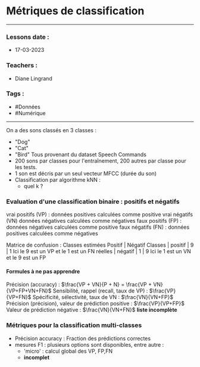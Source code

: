 # Métriques de classification
---
### Lessons date :
- 17-03-2023

### Teachers :
- Diane Lingrand

### Tags :
- #Données 
- #Numérique 

---

On a des sons classés en 3 classes :
- "Dog"
- "Cat"
- "Bird"
Tous provenant du dataset Speech Commands
- 200 sons par classes pour l'entraînement, 200 autres par classe pour les tests.
- 1 son est décris par un seul vecteur MFCC (durée du son)
- Classification par algorithme kNN :
	- quel k ?


### Evaluation d'une classification binaire : positifs et négatifs

vrai positifs (VP) : données positives calculées comme positive
vrai négatifs (VN)  données négatives calculées comme négatives
faux positifs (FP) : données négatives calculées comme positive
faux négatifs (FN) : données positives calculées comme négatives

Matrice de confusion :
                              Classes estimées
                              Positif   |   Négatif
Classes | positif  |     9       |        1             Ici le 9 est un VP et le 1 est un FN
réelles   | négatif |     1       |        9             Ici le 1 est un VN et le 9 est un FP

#### Formules à ne pas apprendre

Précision (accuracy) : $\frac{VP + VN}{P + N} = \frac{VP + VN}{VP+FP+VN+FN}$ 
Sensibilité, rappel (recall, taux de VP) : $\frac{VP}{VP+FN}$
Spécificité, sélectivité, taux de VN : $\frac{VN}{VN+FP}$
Précision (précision), valeur de prédiction positive : $\frac{VP}{VP+FP}$
Valeur de prédiction négative : $\frac{VN}{VN+FN}$
**liste incomplète**


### Métriques pour la classification multi-classes

- Précision accuracy : Fraction des prédictions correctes
- mesures F1 : plusieurs options sont disponibles, entre autre :
	- 'micro' : calcul global des VP, FP,FN
	- **incomplet**

